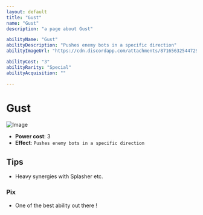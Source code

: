 ```yaml
---
layout: default
title: "Gust"
name: "Gust"
description: "a page about Gust"

abilityName: "Gust"
abilityDescription: "Pushes enemy bots in a specific direction"
abilityImageUrl: "https://cdn.discordapp.com/attachments/871656325447295016/871657070695424010/Screenshot_2021-08-02-14-54-47-972_com.f1player.jpg"

abilityCost: "3"
abilityRarity: "Special"
abilityAcquisition: ""

---
```


# Gust

![Image](https://cdn.discordapp.com/attachments/871656325447295016/871657070695424010/Screenshot_2021-08-02-14-54-47-972_com.f1player.jpg)

* **Power cost**: 3
* **Effect**: `Pushes enemy bots in a specific direction`

## Tips

- Heavy synergies with Splasher etc.

### Pix

- One of the best ability out there !
